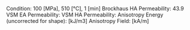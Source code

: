 Condition: 100 [MPa], 510 [°C], 1 [min]
Brockhaus HA Permeability: 43.9
VSM EA Permeability:
VSM HA Permeability:
Anisotropy Energy (uncorrected for shape): [kJ/m3]
Anisotropy Field: [kA/m]
